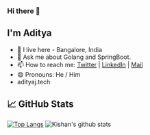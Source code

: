 ### Hi there 👋

## I'm Aditya
- 🏡 I live here - Bangalore, India
- 💬 Ask me about Golang and SpringBoot.
- 📫 How to reach me: [Twitter](https://twitter.com/Adityajha1207) | [LinkedIn](https://www.linkedin.com/in/adityajha61/) | [Mail](mailto:adityajha15052@gmail.com)
- 😄 Pronouns: He / Him
- adityaj.tech
## &#x1f4c8; GitHub Stats

[![Top Langs](https://github-readme-stats.vercel.app/api/top-langs/?username=adityajha61&theme=algolia&&layout=compact&langs_count=5)](https://github.com/anuraghazra/github-readme-stats)
![Kishan's github stats](https://github-readme-stats.vercel.app/api?username=adityajha61&theme=algolia)
